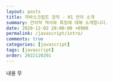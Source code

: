 ```yaml
---
layout: posts
title: 자바스크립트 강의 - 01 언어 소개
summary: 언어적 역사와 특징에 대해 소개합니다.
date: 2020-12-02 20:00:00 +0900
permalink: /javascript/intro/
comments: true
categories: [javascript]
tags: [javascript]
order: 2022120201
---
```


내용 무